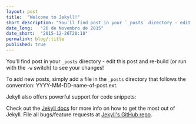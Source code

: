 ```yaml
---
layout: post
title:  "Welcome to Jekyll!"
short_description: "You'll find post in your `_posts` directory - edit this post and re-build (or run with the `-w` switch) to see your changes!"
date_long:   "26 de Novembro de 2015"
date_short:  "2015-12-26T20:18"
permalink: blog/:title
published: true
---
```

You'll find post in your `_posts` directory - edit this post and re-build (or run with the `-w` switch) to see your changes!

To add new posts, simply add a file in the `_posts` directory that follows the convention: YYYY-MM-DD-name-of-post.ext.

Jekyll also offers powerful support for code snippets:

Check out the [Jekyll docs][jekyll] for more info on how to get the most out of Jekyll. File all bugs/feature requests at [Jekyll's GitHub repo][jekyll-gh].

[jekyll-gh]: https://github.com/mojombo/jekyll
[jekyll]:    http://jekyllrb.com